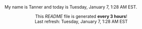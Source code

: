 My name is Tanner and today is Tuesday, January 7, 1:28 AM EST.

<p align="center">This <i>README</i> file is generated <b>every 3 hours</b>!</br>Last refresh: Tuesday, January 7, 1:28 AM EST<br /></p>
